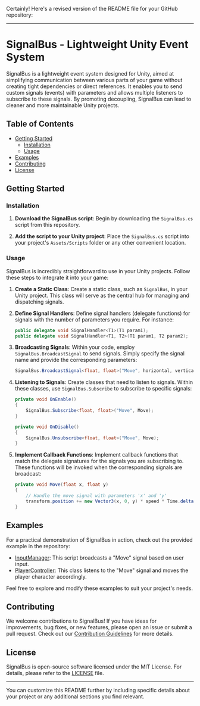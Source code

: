 Certainly! Here's a revised version of the README file for your GitHub repository:

---

# SignalBus - Lightweight Unity Event System

SignalBus is a lightweight event system designed for Unity, aimed at simplifying communication between various parts of your game without creating tight dependencies or direct references. It enables you to send custom signals (events) with parameters and allows multiple listeners to subscribe to these signals. By promoting decoupling, SignalBus can lead to cleaner and more maintainable Unity projects.

## Table of Contents

- [Getting Started](#getting-started)
  - [Installation](#installation)
  - [Usage](#usage)
- [Examples](#examples)
- [Contributing](#contributing)
- [License](#license)

## Getting Started

### Installation

1. **Download the SignalBus script**: Begin by downloading the `SignalBus.cs` script from this repository.

2. **Add the script to your Unity project**: Place the `SignalBus.cs` script into your project's `Assets/Scripts` folder or any other convenient location.

### Usage

SignalBus is incredibly straightforward to use in your Unity projects. Follow these steps to integrate it into your game:

1. **Create a Static Class**: Create a static class, such as `SignalBus`, in your Unity project. This class will serve as the central hub for managing and dispatching signals.

2. **Define Signal Handlers**: Define signal handlers (delegate functions) for signals with the number of parameters you require. For instance:

    ```csharp
    public delegate void SignalHandler<T1>(T1 param1);
    public delegate void SignalHandler<T1, T2>(T1 param1, T2 param2);
    ```

3. **Broadcasting Signals**: Within your code, employ `SignalBus.BroadcastSignal` to send signals. Simply specify the signal name and provide the corresponding parameters:

    ```csharp
    SignalBus.BroadcastSignal<float, float>("Move", horizontal, vertical);
    ```

4. **Listening to Signals**: Create classes that need to listen to signals. Within these classes, use `SignalBus.Subscribe` to subscribe to specific signals:

    ```csharp
    private void OnEnable()
    {
        SignalBus.Subscribe<float, float>("Move", Move);
    }

    private void OnDisable()
    {
        SignalBus.Unsubscribe<float, float>("Move", Move);
    }
    ```

5. **Implement Callback Functions**: Implement callback functions that match the delegate signatures for the signals you are subscribing to. These functions will be invoked when the corresponding signals are broadcast:

    ```csharp
    private void Move(float x, float y)
    {
        // Handle the move signal with parameters 'x' and 'y'
        transform.position += new Vector3(x, 0, y) * speed * Time.deltaTime;
    }
    ```

## Examples

For a practical demonstration of SignalBus in action, check out the provided example in the repository:

- [InputManager](Example/InputManager.cs): This script broadcasts a "Move" signal based on user input.
- [PlayerController](Example/PlayerController.cs): This class listens to the "Move" signal and moves the player character accordingly.

Feel free to explore and modify these examples to suit your project's needs.

## Contributing

We welcome contributions to SignalBus! If you have ideas for improvements, bug fixes, or new features, please open an issue or submit a pull request. Check out our [Contribution Guidelines](CONTRIBUTING.md) for more details.

## License

SignalBus is open-source software licensed under the MIT License. For details, please refer to the [LICENSE](LICENSE) file.

---

You can customize this README further by including specific details about your project or any additional sections you find relevant.
